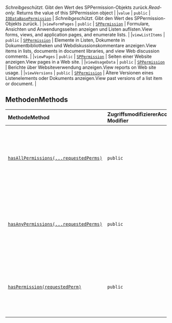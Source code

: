 <span data-ttu-id="8da01-p105">_Schreibgeschützt._ Gibt den Wert des SPPermission-Objekts zurück.</span><span class="sxs-lookup"><span data-stu-id="8da01-p105">_Read-only._ Returns the value of this SPPermission object</span></span> |
|`value`     | `public` | [`IODataBasePermission`](../sp-odata-types/iodatabasepermission.md) | _Schreibgeschützt._ Gibt den Wert des SPPermission-Objekts zurück. |
|`viewFormPages`     | `public` | [`SPPermission`](../sp-page-context/sppermission.md) | <span data-ttu-id="8da01-152">Formulare, Ansichten und Anwendungsseiten anzeigen und Listen auflisten.</span><span class="sxs-lookup"><span data-stu-id="8da01-152">View forms, views, and application pages, and enumerate lists.</span></span> |
|`viewListItems`     | `public` | [`SPPermission`](../sp-page-context/sppermission.md) | <span data-ttu-id="8da01-153">Elemente in Listen, Dokumente in Dokumentbibliotheken und Webdiskussionskommentare anzeigen.</span><span class="sxs-lookup"><span data-stu-id="8da01-153">View items in lists, documents in document libraries, and view Web discussion comments.</span></span> |
|`viewPages`     | `public` | [`SPPermission`](../sp-page-context/sppermission.md) | <span data-ttu-id="8da01-154">Seiten einer Website anzeigen.</span><span class="sxs-lookup"><span data-stu-id="8da01-154">View pages in a Web site.</span></span> |
|`viewUsageData`     | `public` | [`SPPermission`](../sp-page-context/sppermission.md) | <span data-ttu-id="8da01-155">Berichte über Websiteverwendung anzeigen.</span><span class="sxs-lookup"><span data-stu-id="8da01-155">View reports on Web site usage.</span></span> |
|`viewVersions`     | `public` | [`SPPermission`](../sp-page-context/sppermission.md) | <span data-ttu-id="8da01-156">Ältere Versionen eines Listenelements oder Dokuments anzeigen.</span><span class="sxs-lookup"><span data-stu-id="8da01-156">View past versions of a list item or document.</span></span> |




## <a name="methods"></a><span data-ttu-id="8da01-157">Methoden</span><span class="sxs-lookup"><span data-stu-id="8da01-157">Methods</span></span>

| <span data-ttu-id="8da01-158">Methode</span><span class="sxs-lookup"><span data-stu-id="8da01-158">Method</span></span>       | <span data-ttu-id="8da01-159">Zugriffsmodifizierer</span><span class="sxs-lookup"><span data-stu-id="8da01-159">Access Modifier</span></span> | <span data-ttu-id="8da01-160">Rückgabewerte</span><span class="sxs-lookup"><span data-stu-id="8da01-160">Returns</span></span>  | <span data-ttu-id="8da01-161">Beschreibung</span><span class="sxs-lookup"><span data-stu-id="8da01-161">Description</span></span>|
|:-------------|:----|:-------|:-----------|
|[`hasAllPermissions(...requestedPerms)`](hasallpermissions-sppermission.md)     | `public` | `boolean` | <span data-ttu-id="8da01-162">Funktion zum Bestimmen, ob eine bestimmte Berechtigungsmaske über alle der angeforderten Berechtigungen verfügt.</span><span class="sxs-lookup"><span data-stu-id="8da01-162">Function for determining if a given permission mask has all of the requested permissions.</span></span> |
|[`hasAnyPermissions(...requestedPerms)`](hasanypermissions-sppermission.md)     | `public` | `boolean` | <span data-ttu-id="8da01-163">Funktion zum Bestimmen, ob eine bestimmte Berechtigungsmaske über eine der angeforderten Berechtigungen verfügt.</span><span class="sxs-lookup"><span data-stu-id="8da01-163">Function for determining if a given permission mask has any of the requested permissions.</span></span> |
|[`hasPermission(requestedPerm)`](haspermission-sppermission.md)     | `public` | `boolean` | <span data-ttu-id="8da01-164">Funktion zum Überprüfen, ob eine bestimmte Berechtigungsmaske über die entsprechende Berechtigung verfügt.</span><span class="sxs-lookup"><span data-stu-id="8da01-164">Function for checking if a given permission mask has the requested permission.</span></span> |





